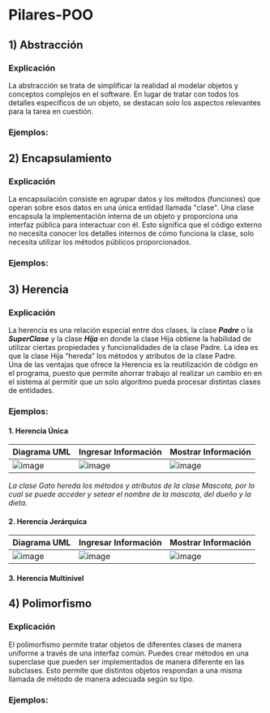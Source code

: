 # Pilares-POO
## 1) Abstracción
### Explicación
La abstracción se trata de simplificar la realidad al modelar objetos y conceptos complejos en el software. En lugar de tratar con todos los detalles específicos de un objeto, se destacan solo los aspectos relevantes para la tarea en cuestión. 
### Ejemplos:
## 2) Encapsulamiento
### Explicación
La encapsulación consiste en agrupar datos y los métodos (funciones) que operan sobre esos datos en una única entidad llamada "clase". Una clase encapsula la implementación interna de un objeto y proporciona una interfaz pública para interactuar con él. Esto significa que el código externo no necesita conocer los detalles internos de cómo funciona la clase, solo necesita utilizar los métodos públicos proporcionados.
### Ejemplos:
## 3) Herencia
### Explicación
 La herencia es una relación especial entre dos clases, la clase ***Padre*** o la ***SuperClase*** y la clase ***Hija*** en donde la clase Hija obtiene la habilidad de utilizar ciertas propiedades y funcionalidades de la clase Padre. La idea es que la clase Hija “hereda” los métodos y atributos de la clase Padre.  
Una de las ventajas que ofrece la Herencia es la reutilización de código en el programa, puesto que permite ahorrar trabajo al realizar un cambio en en el sistema al permitir que un solo algoritmo pueda procesar distintas clases de entidades.
### Ejemplos: 
#### 1. Herencia Única
|Diagrama UML|Ingresar Información|Mostrar Información|
|-----|--------|--------|
|![image](https://github.com/brittanypallasco2003/Pilares-POO/assets/117743650/ea2b7d8e-1ee1-4263-9b8f-d2f6e1a6c805 "Diagrama UML")|![image](https://github.com/brittanypallasco2003/Pilares-POO/assets/117743650/cdfe5547-e145-431c-acf1-a5937ef19635)|![image](https://github.com/brittanypallasco2003/Pilares-POO/assets/117743650/44e7f0a6-c69b-499a-863e-33da2148c268)| 

*La clase Gato hereda los métodos y atributos de la clase Mascota, por lo cual se puede acceder y setear el nombre de la mascota, del dueño y la dieta.* 
#### 2. Herencia Jerárquica
|Diagrama UML|Ingresar Información|Mostrar Información|
|-----|--------|--------|
|![image](https://github.com/brittanypallasco2003/Pilares-POO/assets/117743650/0fb685e4-6627-4469-84a1-d38df5e77130)|![image](https://github.com/brittanypallasco2003/Pilares-POO/assets/117743650/cdfe5547-e145-431c-acf1-a5937ef19635)|![image](https://github.com/brittanypallasco2003/Pilares-POO/assets/117743650/44e7f0a6-c69b-499a-863e-33da2148c268)| 

#### 3. Herencia Multinivel

## 4) Polimorfismo
### Explicación
El polimorfismo permite tratar objetos de diferentes clases de manera uniforme a través de una interfaz común. Puedes crear métodos en una superclase que pueden ser implementados de manera diferente en las subclases. Esto permite que distintos objetos respondan a una misma llamada de método de manera adecuada según su tipo.
### Ejemplos:
